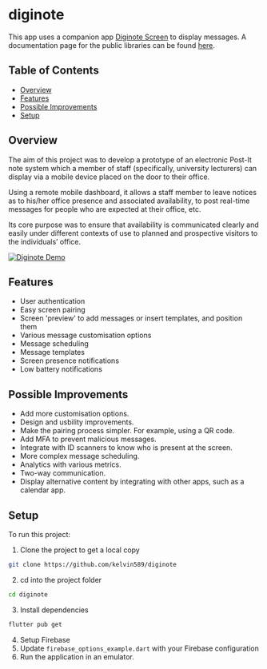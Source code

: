 # diginote

This app uses a companion app [Diginote Screen](https://github.com/kelvin589/diginotescreen) to display messages. A documentation page for the public libraries can be found [here](https://kelvin589.github.io/diginote/).

## Table of Contents
* [Overview](#overview)
* [Features](#features)
* [Possible Improvements](#possible-improvements)
* [Setup](#setup)

## Overview
The aim of this project was to develop a prototype of an electronic Post-It note system which a member of staff (specifically, university lecturers) can display via a mobile device placed on the door to their office. 

Using a remote mobile dashboard, it allows a staff member to leave notices as to his/her office presence and associated availability, to post real-time messages for people who are expected at their office, etc. 

Its core purpose was to ensure that availability is communicated clearly and easily under different contexts of use to planned and prospective visitors to the individuals’ office.

[![Diginote Demo](https://img.youtube.com/vi/rFyTfdWfLe4/0.jpg)](https://www.youtube.com/watch?v=rFyTfdWfLe4 "Diginote Demo")

## Features
* User authentication
* Easy screen pairing
* Screen 'preview' to add messages or insert templates, and position them
* Various message customisation options
* Message scheduling
* Message templates
* Screen presence notifications
* Low battery notifications

## Possible Improvements
* Add more customisation options.
* Design and usbility improvements.
* Make the pairing process simpler. For example, using a QR code.
* Add MFA to prevent malicious messages.
* Integrate with ID scanners to know who is present at the screen.
* More complex message scheduling.
* Analytics with various metrics.
* Two-way communication.
* Display alternative content by integrating with other apps, such as a calendar app.

## Setup
To run this project:
1. Clone the project to get a local copy
``` bash
git clone https://github.com/kelvin589/diginote
```
2. cd into the project folder
``` bash
cd diginote
```
3. Install dependencies
``` bash
flutter pub get
```
4. Setup Firebase
5. Update ```firebase_options_example.dart``` with your Firebase configuration
6. Run the application in an emulator.
